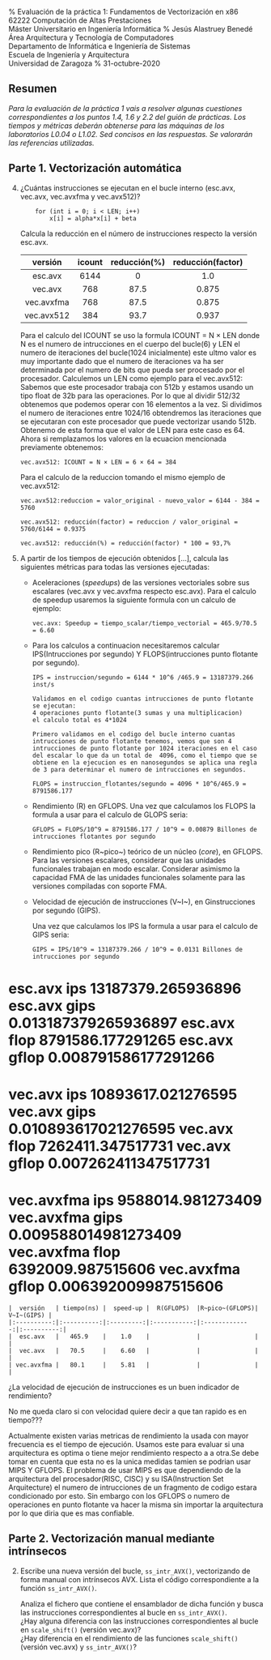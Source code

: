 % Evaluación de la práctica 1: Fundamentos de Vectorización en x86  
  62222 Computación de Altas Prestaciones  
  Máster Universitario en Ingeniería Informática
% Jesús Alastruey Benedé  
  Área Arquitectura y Tecnología de Computadores  
  Departamento de Informática e Ingeniería de Sistemas  
  Escuela de Ingeniería y Arquitectura  
  Universidad de Zaragoza
% 31-octubre-2020


## Resumen

_Para la evaluación de la práctica 1 vais a resolver algunas cuestiones
correspondientes a los puntos 1.4, 1.6 y 2.2 del guión de prácticas.
Los tiempos y métricas deberán obtenerse para las máquinas de los laboratorios L0.04 o L1.02.
Sed concisos en las respuestas. Se valorarán las referencias utilizadas._

## Parte 1. Vectorización automática

4.  ¿Cuántas instrucciones se ejecutan en el bucle interno (esc.avx, vec.avx, vec.avxfma y vec.avx512)?

            for (int i = 0; i < LEN; i++)
                x[i] = alpha*x[i] + beta

    Calcula la reducción en el número de instrucciones respecto la versión esc.avx.

	|  versión   |   icount   | reducción(%) | reducción(factor) |
	|:----------:|:----------:|:------------:|:-----------------:|
	|  esc.avx   |    6144    |       0      |        1.0        |
	|  vec.avx   |    768     |     87.5     |       0.875       |
	| vec.avxfma |    768     |     87.5     |       0.875       |
	| vec.avx512 |    384     |     93.7     |       0.937       |

    Para el calculo del ICOUNT se uso la formula ICOUNT = N × LEN donde N es el numero de intrucciones en el cuerpo del bucle(6) y LEN el numero de iteraciones del bucle(1024 inicialmente) este ultmo valor es muy importante dado que el numero de iteraciones va ha ser determinada por el numero de bits que pueda ser procesado por el procesador. Calculemos un LEN como ejemplo para el vec.avx512: Sabemos que este procesador trabaja con 512b y estamos usando un tipo float de 32b para las operaciones. Por lo que al dividir 512/32 obtenemos que podemos operar con 16 elementos a la vez. Si dividimos el numero de iteraciones entre 1024/16 obtendremos las iteraciones que se ejecutaran con este procesador que puede vectorizar usando 512b. Obtenemo de esta forma que el valor de LEN para este caso es 64. Ahora si remplazamos los valores en la ecuacion mencionada previamente obtenemos:

        vec.avx512: ICOUNT = N × LEN = 6 × 64 = 384

    Para el calculo de la reduccion tomando el mismo ejemplo de  vec.avx512: 

        vec.avx512:reduccion = valor_original - nuevo_valor = 6144 - 384 = 5760

        vec.avx512: reducción(factor) = reduccion / valor_original = 5760/6144 = 0.9375

        vec.avx512: reducción(%) = reducción(factor) * 100 = 93,7%


6.  A partir de los tiempos de ejecución obtenidos [...],
    calcula las siguientes métricas para todas las versiones ejecutadas:

    - Aceleraciones (_speedups_) de las versiones vectoriales sobre sus escalares (vec.avx y vec.avxfma respecto esc.avx). Para el calculo de speedup usaremos la siguiente formula con un calculo de ejemplo:

          vec.avx: Speedup = tiempo_scalar/tiempo_vectorial = 465.9/70.5 = 6.60

    - Para los calculos a continuacion necesitaremos calcular IPS(Intrucciones por segundo) Y FLOPS(intrucciones punto flotante por segundo).

          IPS = instruccion/segundo = 6144 * 10^6 /465.9 = 13187379.266 inst/s

          Validamos en el codigo cuantas intrucciones de punto flotante se ejecutan:
          4 operaciones punto flotante(3 sumas y una multiplicacion)
          el calculo total es 4*1024
          
          Primero validamos en el codigo del bucle interno cuantas intrucciones de punto flotante tenemos, vemos que son 4 intrucciones de punto flotante por 1024 iteraciones en el caso del escalar lo que da un total de  4096, como el tiempo que se obtiene en la ejecucion es en nanosegundos se aplica una regla de 3 para determinar el numero de intrucciones en segundos.

          FLOPS = instruccion_flotantes/segundo = 4096 * 10^6/465.9 = 8791586.177

    - Rendimiento (R) en GFLOPS.
      Una vez que calculamos los FLOPS la formula a usar para el calculo de GLOPS seria:

          GFLOPS = FLOPS/10^9 = 8791586.177 / 10^9 = 0.00879 Billones de intrucciones flotantes por segundo

    - Rendimiento pico (R~pico~) teórico de un núcleo (_core_), en GFLOPS.
      Para las versiones escalares, considerar que las unidades funcionales trabajan en modo escalar.
      Considerar asimismo la capacidad FMA de las unidades funcionales solamente para las versiones compiladas con soporte FMA.

    - Velocidad de ejecución de instrucciones (V~I~), en Ginstrucciones por segundo (GIPS).

      Una vez que calculamos los IPS la formula a usar para el calculo de GIPS seria:

          GIPS = IPS/10^9 = 13187379.266 / 10^9 = 0.0131 Billones de intrucciones por segundo

esc.avx ips 13187379.265936896
esc.avx gips 0.013187379265936897
esc.avx flop 8791586.177291265
esc.avx gflop 0.008791586177291266
======================
vec.avx ips 10893617.021276595
vec.avx gips 0.010893617021276595
vec.avx flop 7262411.347517731
vec.avx gflop 0.007262411347517731
======================
vec.avxfma ips 9588014.981273409
vec.avxfma gips 0.009588014981273409
vec.avxfma flop 6392009.987515606
vec.avxfma gflop 0.006392009987515606
======================

	|  versión   | tiempo(ns) |  speed-up |  R(GFLOPS)  |R~pico~(GFLOPS)| V~I~(GIPS) |
	|:----------:|:----------:|:---------:|:-----------:|:-------------:|:----------:|
	|  esc.avx   |   465.9    |    1.0    |             |               |            |
	|  vec.avx   |   70.5     |    6.60   |             |               |            |
	| vec.avxfma |   80.1     |    5.81   |             |               |            |

  ¿La velocidad de ejecución de instrucciones es un buen indicador de rendimiento?  

  No me queda claro si con velocidad quiere decir a que tan rapido es en tiempo???
  
  Actualmente existen varias metricas de rendimiento la usada con mayor frecuencia es el tiempo de ejecución. Usamos este para evaluar si una arquitectura es optima o tiene mejor rendimiento respecto a a otra.Se debe tomar en cuenta que esta no es la unica medidas tamien se podrian usar MIPS Y GFLOPS. El problema de usar MIPS es que dependiendo de la arquitectura del procesador(RISC, CISC) y su ISA(Instruction Set Arquitecture) el numero de intrucciones de un fragmento de codigo estara condicionado por esto. Sin embargo con los GFLOPS o numero de operaciones en punto flotante va hacer la misma sin importar la arquitectura por lo que diria que es mas confiable.


## Parte 2. Vectorización manual mediante intrínsecos

2.  Escribe una nueva versión del bucle, `ss_intr_AVX()`, vectorizando de forma
    manual con intrínsecos AVX.
    Lista el código correspondiente a la función `ss_intr_AVX()`.

    Analiza el fichero que contiene el ensamblador de dicha función y
    busca las instrucciones correspondientes al bucle en `ss_intr_AVX()`.  
    ¿Hay alguna diferencia con las instrucciones correspondientes al bucle en `scale_shift()` (versión vec.avx)?  
    ¿Hay diferencia en el rendimiento de las funciones `scale_shift()` (versión vec.avx) y `ss_intr_AVX()`?